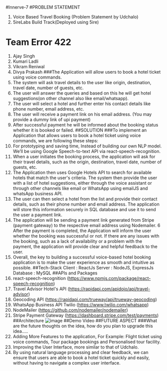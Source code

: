 #Innerve-7
#PROBLEM STATEMENT
1. Voice Based Travel Booking (Problem Statement by Udchalo)
2. 5ireLabs Build Track(Deployed using 5ire)
# Team Error 422
1. Ajay Singh
2. Kumari Ladli
3. Vikram Reniwal
4. Divya Prakash 
###The Application will allow users to book a hotel ticket using voice commands.
1. The system will ask travel details to the user like origin, destination, travel date, number of guests, etc.
2. The user will answer the queries and based on this he will get hotel suggestions(on other channel also like email/whatsapp).
3. The user will select a hotel and further enter his contact details like phone number, email address, etc.
4. The user will receive a payment link on his email address. (You may provide a dummy link of upi payment)
5. After successful payment he will be informed about the booking status whether it is booked or failed.
##SOLUTION
###To implement an Application that allows users to book a hotel ticket using voice commands, we are following these steps:
1. For prototyping and saving time, Instead of building our own NLP model. We’ll be using Google Speech-to-text API via react-speech-recognition.
2. When a user initiates the booking process, the application will ask for their travel details, such as the origin, destination, travel date, number of guests, etc.
3. The Application then uses Google Hotels API to search for available hotels that match the user's criteria. The system then provide the user with a list of hotel suggestions, either through the voice assistant or through other channels like email or WhatsApp using emailJS and whatsApp business API.
4. The user can then select a hotel from the list and provide their contact details, such as their phone number and email address. The application will store this information securely in SQL database and use it to send the user a payment link.
5. The application will be sending a payment link generated from Stripe (payment gateway) to the respective email address using Nodemailer.
6 After the payment is completed, the Application will inform the user whether the booking was successful or not. If there are any issues with the booking, such as a lack of availability or a problem with the payment, the application will provide clear and helpful feedback to the user.
7. Overall, the key to building a successful voice-based hotel booking application is to make the user experience as smooth and intuitive as possible.
##Tech-Stack
Client : ReactJs
Server : NodeJS, ExpressJs
Database : MySQL
##APIs and Packages
1. react-speech-recognition
(https://www.npmjs.com/package/react-speech-recognition)
2. Travel Advisor Hotel's API
(https://rapidapi.com/apidojo/api/travel-advisor)
3. Geocoding API
(https://rapidapi.com/trueway/api/trueway-geocoding)
4. WhatsApp Business API Twilio
(https://www.twilio.com/whatsapp)
5. NodeMailer
(https://github.com/nodemailer/nodemailer)
6. Stripe Payment Gateway
(https://dashboard.stripe.com/test/payments)
##Architecture
![image](https://user-images.githubusercontent.com/93976634/224273946-17d44903-6987-4711-8001-f23cbc1b6288.png)
##Demo Video
##FUTURE ASPECT
###What are the future thoughts on the idea, how do you plan to upgrade this idea…..
1. Adding More Features to the application, For Example: Flight ticket using voice commands, Tour package bookings and Personalised tour facility.
2. Improving the User Interface, more similar to that of Udchalo.
3. By using natural language processing and clear feedback, we can ensure that users are able to book a hotel ticket quickly and easily, without having to navigate a complex user interface.

